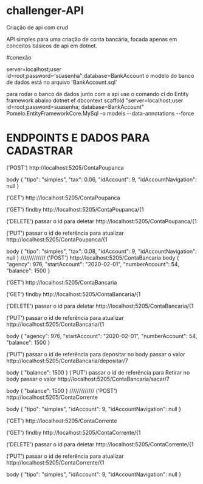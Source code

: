 # challenger-API
Criação de api com crud 

API simples para uma criação de conta bancária, focada apenas em conceitos básicos de api em dotnet.

#conexão

server=localhost;user id=root;password='suasenha";database=BankAccount
o modelo do banco de dados está no arquivo 'BankAccount.sql' 

para rodar o banco de dados junto com a api use o comando cl do Entity framework  abaixo
dotnet ef dbcontext scaffold "server=localhost;user id=root;password=suasenha; database=BankAccount" Pomelo.EntityFrameworkCore.MySql -o models --data-annotations --force

# ENDPOINTS E DADOS PARA CADASTRAR

('POST')
http://localhost:5205/ContaPoupanca

body 
{
        "tipo": "simples",
        "tax": 0.06,
        "idAccount": 9,
        "idAccountNavigation": null
}

('GET')
http://localhost:5205/ContaPoupanca

('GET') findby
http://localhost:5205/ContaPoupanca/{1

('DELETE') passar o id para deletar
http://localhost:5205/ContaPoupanca/{1

('PUT') passar o id de referência para atualizar
http://localhost:5205/ContaPoupanca/{1

body 
{
        "tipo": "simples",
        "tax": 0.08,
        "idAccount": 9,
        "idAccountNavigation": null
}
/////////////
('POST')
http://localhost:5205/ContaBancaria
body 
{
        "agency": 976,
        "startAccount": "2020-02-01",
        "numberAccount": 54,
        "balance": 1500
}

('GET')
http://localhost:5205/ContaBancaria

('GET') findby
http://localhost:5205/ContaBancaria/{1

('DELETE') passar o id para deletar
http://localhost:5205/ContaBancaria/{1

('PUT') passar o id de referência para atualizar
http://localhost:5205/ContaBancaria/{1

body 
{
       "agency": 976,
        "startAccount": "2020-02-01",
        "numberAccount": 54,
        "balance": 1500
}

('PUT') passar o id de referência para depositar no body passar o valor 
http://localhost:5205/ContaBancaria/depositar/7

body 
{
        "balance": 1500
}
('PUT') passar o id de referência para Retirar no body passar o valor 
http://localhost:5205/ContaBancaria/sacar/7

body 
{
        "balance": 1500
}
/////////////
('POST')
http://localhost:5205/ContaCorrente

body 
{
        "tipo": "simples",
        "idAccount": 9,
        "idAccountNavigation": null
}

('GET')
http://localhost:5205/ContaCorrente

('GET') findby
http://localhost:5205/ContaCorrente/{1

('DELETE') passar o id para deletar
http://localhost:5205/ContaCorrente/{1

('PUT') passar o id de referência para atualizar
http://localhost:5205/ContaCorrente/{1

body 
{
        "tipo": "simples",
        "idAccount": 9,
        "idAccountNavigation": null
}


